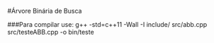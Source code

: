 #Árvore Binária de Busca

###Para compilar use:
g++ -std=c++11 -Wall -I include/ src/abb.cpp src/testeABB.cpp -o bin/teste
